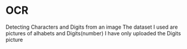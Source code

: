 # OCR
Detecting  Characters and Digits from an image
The dataset I used are pictures of alhabets and Digits(number)
I have only uploaded the Digits picture
